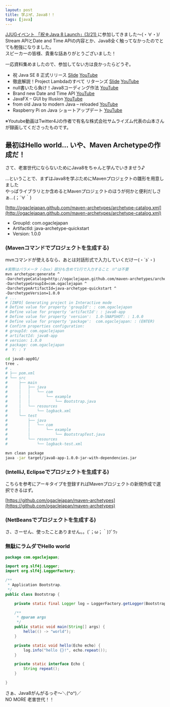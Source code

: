 ```yaml
---
layout: post
title: 学ぶぜ、Java8！！
tags: [java]
---
```


[JJUGイベント 「祝☆Java 8 Launch」(3/21) ][jjug]に参加してきました〜(・∀・)/  
Stream APIとDate and Time APIの内容とか、Java8全く触ってなかったのでとても勉強になりました。  
スピーカーの皆様、貴重な話ありがとうございました！  

一応資料集めましたので、参加してない方は良かったらどうぞ。  

* 祝 Java SE 8 正式リリース [Slide][jjug-session1] [YouTube][jjug-session1-youtube]
* 徹底解説！Project Lambdaのすべて リターンズ [Slide][jjug-session2] [YouTube][jjug-session2-youtube]
* null書いたら負け！Java8コーディング作法 [YouTube][jjug-session3-youtube]
* Brand new Date and Time API [YouTube][jjug-session4-youtube]
* JavaFX – GUI by Illusion [YouTube][jjug-session5-youtube]
* from old Java to modern Java – reloaded [YouTube][jjug-session6-youtube]
* Raspberry Pi on Java ショートアップデート [YouTube][jjug-session7-youtube]

※Youtube動画はTwitter4Jの作者で有名な株式会社サムライズム代表の山本さんが録画してくださったものです。

## 最初はHello world… いや、Maven Archetypeの作成だ！

さて、老害世代にならないためにJava8をちゃんと学んでいきませう♪  

…ということで、まずはJava8を学ぶためにMavenプロジェクトの雛形を用意しました  
やっぱライブラリとか含めるとMavenプロジェクトのほうが何かと便利だしさぁ…(；´∀｀)

[http://ogaclejapan.github.com/maven-archetypes/archetype-catalog.xml](http://ogaclejapan.github.com/maven-archetypes/archetype-catalog.xml)

* GroupId: com.ogaclejapan
* ArtifactId: java-archetype-quickstart
* Version: 1.0.0


### (Mavenコマンドでプロジェクトを生成する)

mvnコマンドが使えるなら、あとは対話形式で入力していくだけー(・´з`・)

```bash
#実際はパラメータ（-Dxx）部分も含めて1行で入力すること ※^は不要
mvn archetype:generate ^
-DarchetypeCatalog=http://ogaclejapan.github.com/maven-archetypes/archetype-catalog.xml ^
-DarchetypeGroupId=com.ogaclejapan ^
-DarchetypeArtifactId=java-archetype-quickstart ^
-DarchetypeVersion=1.0.0
# ...
# [INFO] Generating project in Interactive mode
# Define value for property 'groupId': : com.ogaclejapan
# Define value for property 'artifactId': : java8-app
# Define value for property 'version':  1.0-SNAPSHOT: : 1.0.0
# Define value for property 'package':  com.ogaclejapan: : (ENTER)
# Confirm properties configuration:
# groupId: com.ogaclejapan
# artifactId: java8-app
# version: 1.0.0
# package: com.ogaclejapan
#  Y: : Y

cd java8-app01/
tree .
# .
# ├── pom.xml
# └── src
#     ├── main
#     │   ├── java
#     │   │   └── com
#     │   │       └── example
#     │   │           └── Bootstrap.java
#     │   └── resources
#     │       └── logback.xml
#     └── test
#         ├── java
#         │   └── com
#         │       └── example
#         │           └── BootstrapTest.java
#         └── resources
#             └── logback-test.xml

mvn clean package
java -jar target/java8-app-1.0.0-jar-with-dependencies.jar

```

### (IntelliJ, Eclipseでプロジェクトを生成する)

こちらを参考にアーキタイプを登録すればMavenプロジェクトの新規作成で選択できるはず。

[https://github.com/ogaclejapan/maven-archetypes](https://github.com/ogaclejapan/maven-archetypes)


### (NetBeansでプロジェクトを生成する)

さ、さーせん、使ったことありません。。(´；ω；｀)ﾌﾞﾜｯ


### 無駄にラムダでHello world

```java
package com.ogaclejapan;

import org.slf4j.Logger;
import org.slf4j.LoggerFactory;

/**
 * Application Bootstrap.
 */
public class Bootstrap {

    private static final Logger log = LoggerFactory.getLogger(Bootstrap.class);

    /**
     * @param args
     */
    public static void main(String[] args) {
        hello(() -> "world");
    }

    private static void hello(Echo echo) {
        log.info("hello {}!", echo.repeat());
    }

    private static interface Echo {
        String repeat();
    }

}
```

さぁ、Java8がんがるっぞ〜＼(^o^)／  
NO MORE 老害世代！！


[jjug]: http://www.java-users.jp/?p=917
[jjug-session1]: http://www.slideshare.net/OracleMiddleJP/new-feature-of-java-se-8
[jjug-session2]: http://www.slideshare.net/bitter_fox/java8-launch

[jjug-session1-youtube]: https://www.youtube.com/watch?v=ssrkw3v9tdM&list=PLuLCOB9HcrT1YJy2VnKjpJdQCGz21pZ6N
[jjug-session2-youtube]: https://www.youtube.com/watch?v=gAMYhTl7t70&list=PLuLCOB9HcrT1YJy2VnKjpJdQCGz21pZ6N
[jjug-session3-youtube]: https://www.youtube.com/watch?v=j305cjMgWks&list=PLuLCOB9HcrT1YJy2VnKjpJdQCGz21pZ6N
[jjug-session4-youtube]: https://www.youtube.com/watch?v=Vm6V-Y8Ci38&list=PLuLCOB9HcrT1YJy2VnKjpJdQCGz21pZ6N
[jjug-session5-youtube]: https://www.youtube.com/watch?v=mkA8cYHIz0g&list=PLuLCOB9HcrT1YJy2VnKjpJdQCGz21pZ6N
[jjug-session6-youtube]: https://www.youtube.com/watch?v=aLRonTjIeFI&list=PLuLCOB9HcrT1YJy2VnKjpJdQCGz21pZ6N
[jjug-session7-youtube]: https://www.youtube.com/watch?v=efzcagtjiVs&list=PLuLCOB9HcrT1YJy2VnKjpJdQCGz21pZ6N
